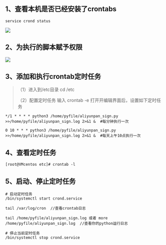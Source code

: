 ## 1、查看本机是否已经安装了crontabs
```shell
service crond status
```

![](https://cdn.fpic.top/docs/0/2024/png/202409261341210.png)

## 2、为执行的脚本赋予权限
![](https://cdn.fpic.top/docs/0/2024/png/202409261341212.png)

## 3、添加和执行crontab定时任务
> （1）进入到/etc目录 cd /etc
>
> （2）配置定时任务 输入 crontab -e 打开开编辑界面后，设置如下定时任务
>

```shell
*/1 * * * * python3 /home/pyfile/aliyunpan_sign.py >>/home/pyfile/aliyunpan_sign.log 2>&1 &  #每分钟执行一次

0 10 * * * python3 /home/pyfile/aliyunpan_sign.py >>/home/pyfile/aliyunpan_sign.log 2>&1 &  #每天上午10点执行一次
```

## 4、查看定时任务
```shell
[root@VMcentos etc]# crontab -l
```

## 5、启动、停止定时任务
```shell
# 启动定时任务
/bin/systemctl start crond.service

tail /var/log/cron  //查看crontab日志       

tail /home/pyfile/aliyunpan_sign.log 或者 more /home/pyfile/aliyunpan_sign.log  //查看你的python运行日志

# 停止当前定时任务
/bin/systemctl stop crond.service  
```

